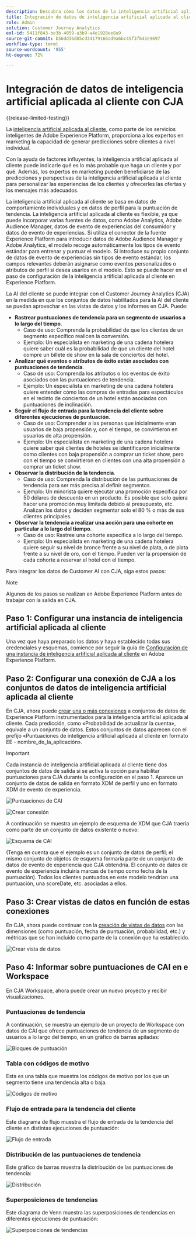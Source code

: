 ```yaml
---
description: Descubra cómo los datos de la inteligencia artificial aplicada al cliente de AEP se integran con Workspace en CJA.
title: Integración de datos de inteligencia artificial aplicada al cliente con CJA
role: Admin
solution: Customer Journey Analytics
exl-id: 5411f843-be3b-4059-a3b9-a4e1928ee8a9
source-git-commit: b56dd36d85cd34179166ad9a6bc45f3f641e9697
workflow-type: tm+mt
source-wordcount: '955'
ht-degree: 72%

---
```


# Integración de datos de inteligencia artificial aplicada al cliente con CJA

{{release-limited-testing}}

La [inteligencia artificial aplicada al cliente](https://experienceleague.adobe.com/docs/experience-platform/intelligent-services/customer-ai/overview.html?lang=es), como parte de los servicios inteligentes de Adobe Experience Platform, proporciona a los expertos en marketing la capacidad de generar predicciones sobre clientes a nivel individual.

Con la ayuda de factores influyentes, la inteligencia artificial aplicada al cliente puede indicarle qué es lo más probable que haga un cliente y por qué. Además, los expertos en marketing pueden beneficiarse de las predicciones y perspectivas de la inteligencia artificial aplicada al cliente para personalizar las experiencias de los clientes y ofrecerles las ofertas y los mensajes más adecuados.

La inteligencia artificial aplicada al cliente se basa en datos de comportamiento individuales y en datos de perfil para la puntuación de tendencia. La inteligencia artificial aplicada al cliente es flexible, ya que puede incorporar varias fuentes de datos, como Adobe Analytics, Adobe Audience Manager, datos de evento de experiencias del consumidor y datos de evento de experiencias. Si utiliza el conector de la fuente Experience Platform para introducir datos de Adobe Audience Manager y Adobe Analytics, el modelo recoge automáticamente los tipos de evento estándar para entrenar y puntuar el modelo. Si introduce su propio conjunto de datos de evento de experiencias sin tipos de evento estándar, los campos relevantes deberán asignarse como eventos personalizados o atributos de perfil si desea usarlos en el modelo. Esto se puede hacer en el paso de configuración de la inteligencia artificial aplicada al cliente en Experience Platform.

La AI del cliente se puede integrar con el Customer Journey Analytics (CJA) en la medida en que los conjuntos de datos habilitados para la AI del cliente se puedan aprovechar en las vistas de datos y los informes en CJA. Puede:

* **Rastrear puntuaciones de tendencia para un segmento de usuarios a lo largo del tiempo**.
   * Caso de uso: Comprenda la probabilidad de que los clientes de un segmento específico realicen la conversión.
   * Ejemplo: Un especialista en marketing de una cadena hotelera quiere saber cuál es la probabilidad de que un cliente del hotel compre un billete de show en la sala de conciertos del hotel.
* **Analizar qué eventos o atributos de éxito están asociados con puntuaciones de tendencia**.
   * Caso de uso: Comprenda los atributos o los eventos de éxito asociados con las puntuaciones de tendencia.
   * Ejemplo: Un especialista en marketing de una cadena hotelera quiere entender cómo las compras de entradas para espectáculos en el recinto de conciertos de un hotel están asociadas con puntuaciones de inclinación.
* **Seguir el flujo de entrada para la tendencia del cliente sobre diferentes ejecuciones de puntuación**.
   * Caso de uso: Comprender a las personas que inicialmente eran usuarios de baja propensión y, con el tiempo, se convirtieron en usuarios de alta propensión.
   * Ejemplo: Un especialista en marketing de una cadena hotelera quiere saber qué clientes de hoteles se identificaron inicialmente como clientes con baja propensión a comprar un ticket show, pero con el tiempo se convirtieron en clientes con una alta propensión a comprar un ticket show.
* **Observar la distribución de la tendencia**.
   * Caso de uso: Comprenda la distribución de las puntuaciones de tendencia para ser más precisa al definir segmentos.
   * Ejemplo: Un minorista quiere ejecutar una promoción específica por 50 dólares de descuento en un producto. Es posible que solo quiera hacer una promoción muy limitada debido al presupuesto, etc. Analizan los datos y deciden segmentar solo el 80 % o más de sus clientes principales.
* **Observar la tendencia a realizar una acción para una cohorte en particular a lo largo del tiempo**.
   * Caso de uso: Rastree una cohorte específica a lo largo del tiempo.
   * Ejemplo: Un especialista en marketing de una cadena hotelera quiere seguir su nivel de bronce frente a su nivel de plata, o de plata frente a su nivel de oro, con el tiempo. Pueden ver la propensión de cada cohorte a reservar el hotel con el tiempo.

Para integrar los datos de Customer AI con CJA, siga estos pasos:

>[!NOTE]
>
>Algunos de los pasos se realizan en Adobe Experience Platform antes de trabajar con la salida en CJA.


## Paso 1: Configurar una instancia de inteligencia artificial aplicada al cliente

Una vez que haya preparado los datos y haya establecido todas sus credenciales y esquemas, comience por seguir la guía de [Configuración de una instancia de inteligencia artificial aplicada al cliente](https://experienceleague.adobe.com/docs/experience-platform/intelligent-services/customer-ai/user-guide/configure.html?lang=es) en Adobe Experience Platform.

## Paso 2: Configurar una conexión de CJA a los conjuntos de datos de inteligencia artificial aplicada al cliente

En CJA, ahora puede [crear una o más conexiones](/help/connections/create-connection.md) a conjuntos de datos de Experience Platform instrumentados para la inteligencia artificial aplicada al cliente. Cada predicción, como «Probabilidad de actualizar la cuenta», equivale a un conjunto de datos. Estos conjuntos de datos aparecen con el prefijo «Puntuaciones de inteligencia artificial aplicada al cliente en formato EE - nombre_de_la_aplicación».

>[!IMPORTANT]
>
>Cada instancia de inteligencia artificial aplicada al cliente tiene dos conjuntos de datos de salida si se activa la opción para habilitar puntuaciones para CJA durante la configuración en el paso 1. Aparece un conjunto de datos de salida en formato XDM de perfil y uno en formato XDM de evento de experiencia.

![Puntuaciones de CAI](assets/cai-scores.png)

![Crear conexión](assets/create-conn.png)

A continuación se muestra un ejemplo de esquema de XDM que CJA traería como parte de un conjunto de datos existente o nuevo:

![Esquema de CAI](assets/cai-schema.png)

(Tenga en cuenta que el ejemplo es un conjunto de datos de perfil; el mismo conjunto de objetos de esquema formaría parte de un conjunto de datos de evento de experiencia que CJA obtendría. El conjunto de datos de evento de experiencia incluiría marcas de tiempo como fecha de la puntuación). Todos los clientes puntuados en este modelo tendrían una puntuación, una scoreDate, etc. asociadas a ellos.

## Paso 3: Crear vistas de datos en función de estas conexiones

En CJA, ahora puede continuar con la [creación de vistas de datos](/help/data-views/create-dataview.md) con las dimensiones (como puntuación, fecha de puntuación, probabilidad, etc.) y métricas que se han incluido como parte de la conexión que ha establecido.

![Crear vista de datos](assets/create-dataview.png)

## Paso 4: Informar sobre puntuaciones de CAI en e Workspace

En CJA Workspace, ahora puede crear un nuevo proyecto y recibir visualizaciones.

### Puntuaciones de tendencia

A continuación, se muestra un ejemplo de un proyecto de Workspace con datos de CAI que ofrece puntuaciones de tendencia de un segmento de usuarios a lo largo del tiempo, en un gráfico de barras apiladas:

![Bloques de puntuación](assets/workspace-scores.png)

### Tabla con códigos de motivo

Esta es una tabla que muestra los códigos de motivo por los que un segmento tiene una tendencia alta o baja.

![Códigos de motivo](assets/reason-codes.png)

### Flujo de entrada para la tendencia del cliente

Este diagrama de flujo muestra el flujo de entrada de la tendencia del cliente en distintas ejecuciones de puntuación:

![Flujo de entrada](assets/flow.png)

### Distribución de las puntuaciones de tendencia

Este gráfico de barras muestra la distribución de las puntuaciones de tendencia:

![Distribución](assets/distribution.png)

### Superposiciones de tendencias

Este diagrama de Venn muestra las superposiciones de tendencias en diferentes ejecuciones de puntuación:

![Superposiciones de tendencias](assets/venn.png)
